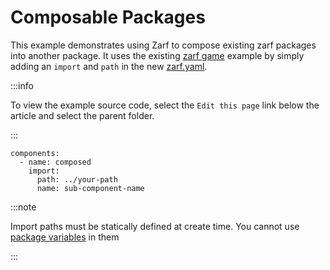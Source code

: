 # Composable Packages

This example demonstrates using Zarf to compose existing zarf packages into another package.  It uses the existing [zarf game](../game/) example by simply adding an `import` and `path` in the new [zarf.yaml](zarf.yaml).

:::info

To view the example source code, select the `Edit this page` link below the article and select the parent folder.

:::

```
components:
  - name: composed
    import:
      path: ../your-path
      name: sub-component-name
```

:::note

Import paths must be statically defined at create time.  You cannot use [package variables](../package-variables/) in them

:::
